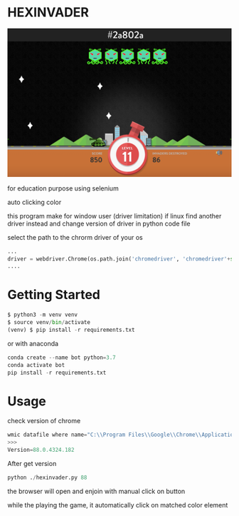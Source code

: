 # HEXINVADER

![R](./picture/pic.png)

for education purpose using selenium

auto clicking color

this program make for window user (driver limitation) if linux find another driver instead and change version of driver in python code file

select the path to the chrorm driver of your os

```python
...
driver = webdriver.Chrome(os.path.join('chromedriver', 'chromedriver'+str(sys.argv[1]))+'.exe')
....
```

# Getting Started

```python
$ python3 -m venv venv
$ source venv/bin/activate
(venv) $ pip install -r requirements.txt
```

or with anaconda

```python
conda create --name bot python=3.7
conda activate bot
pip install -r requirements.txt
```

# Usage

check version of chrome

```python
wmic datafile where name="C:\\Program Files\\Google\\Chrome\\Application\\chrome.exe" get Version /value
>>>
Version=88.0.4324.182
```

After get version

```python
python ./hexinvader.py 88
```

the browser will open and enjoin with manual click on button

while the playing the game, it automatically click on matched color element